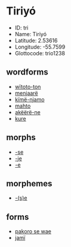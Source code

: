 # Tiriyó

* ID: tri 
* Name: Tiriyó 
* Latitude: 2.53616 
* Longitude: -55.7599 
* Glottocode: trio1238 



## wordforms
* <a href='/data/wordforms/tri-person'>wïtoto-ton</a>
* <a href='/data/wordforms/tri-now'>menjaarë</a>
* <a href='/data/wordforms/tri-us'>kïmë-njamo</a>
* <a href='/data/wordforms/tri-fire'>mahto</a>
* <a href='/data/wordforms/tri-with'>akëërë-ne</a>
* <a href='/data/wordforms/tri-kure'>kure</a>
## morphs
* <a href='/data/morphs/tri-se-1'>-se</a>
* <a href='/data/morphs/tri-se-2'>-je</a>
* <a href='/data/morphs/tri-se-3'>-e</a>
## morphemes
* <a href='/data/morphemes/tri-se'>-(s)e</a>
## forms
* <a href='/data/forms/tri-house'>pakoro se wae</a>
* <a href='/data/forms/tri-louse'>jamï</a>